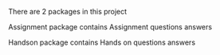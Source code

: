 There are 2 packages in this project

Assignment package contains Assignment questions answers

Handson package contains Hands on questions answers
